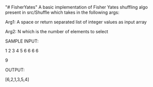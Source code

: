 "# FisherYates" 
A basic implementation of Fisher Yates shuffling algo present in src/Shuffle which takes in the following args:

Arg1: A space or return separated list of integer values as input array

Arg2: N which is the number of elements to select

SAMPLE INPUT:

1 2 3 4 5 6 6 6 6

9

OUTPUT:

[6,2,1,3,5,4]
